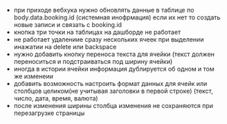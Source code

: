 - при приходе вебхука нужно обновлять данные в таблице по body.data.booking.id (системная инофрмация) если их нет то создать новые записи и связать с booking.id
- кнопка три точки на таблицах на дашборде не работает
- не работает удалениие сразу нескольких ячеек при выделении инажатии на delete или backspace
- нужно добавить кнопку переноса текста для ячейки (текст должен переноситься и подстраиваться под ширину ячейки) 
- иногда в истории ячейки информация дублируется об одном и том же изменеии
- добавить возможность настроить формат данных для ячейк или столбцов целиком(не учитывая заголовки в первой строке) (текст, число, дата, время, валюта)
- после изменения ширины столбца изменения не сохраняются при перезагрузке страницы